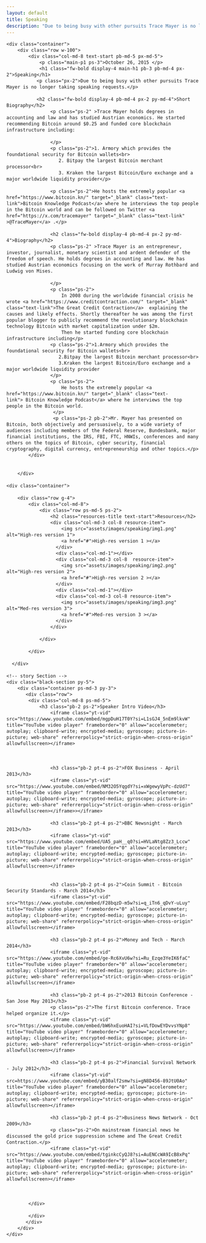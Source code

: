 ```yaml
---
layout: default
title: Speaking
description: "Due to being busy with other pursuits Trace Mayer is no longer taking speaking requests."
---
```


<html>
<body>

   <!-- Main Section -->
    <div class="container">
        <div class="row w-100">
            <div class="col-md-8 text-start pb-md-5 px-md-5">
                <p class="main-p1 ps-3">October 26, 2015 </p>
                <h1 class="fw-bold display-4 main-h1 pb-3 pb-md-4 px-2">Speaking</h1>
               <p class="px-2">Due to being busy with other pursuits Trace Mayer is no longer taking speaking requests.</p>
               
               <h2 class="fw-bold display-4 pb-md-4 px-2 py-md-4">Short Biography</h2>
                    <p class="ps-2" >Trace Mayer holds degrees in accounting and law and has studied Austrian economics. He started recommending Bitcoin around $0.25 and funded core blockchain infrastructure including:
                       
                    </p>
                    <p class="ps-2">1. Armory which provides the foundational security for Bitcoin wallets<br>
                       2. Bitpay the largest Bitcoin merchant processor<br>
                       3. Kraken the largest Bitcoin/Euro exchange and a major worldwide liquidity provider</p>

                    <p class="ps-2">He hosts the extremely popular <a href="https://www.bitcoin.kn/" target="_blank" class="text-link">Bitcoin Knowledge Podcast</a> where he interviews the top people in the Bitcoin world and can be followed on Twitter <a href="https://x.com/tracemayer" target="_blank" class="text-link" >@TraceMayer</a> .</p>

                    <h2 class="fw-bold display-4 pb-md-4 px-2 py-md-4">Biography</h2>
                    <p class="ps-2" >Trace Mayer is an entrepreneur, investor, journalist, monetary scientist and ardent defender of the freedom of speech. He holds degrees in accounting and law. He has studied Austrian economics focusing on the work of Murray Rothbard and Ludwig von Mises.
                       
                    </p>
                    <p class="ps-2">
                        In 2008 during the worldwide financial crisis he wrote <a href="https://www.creditcontraction.com/" target="_blank" class="text-link">The Great Credit Contraction</a>  explaining the causes and likely effects. Shortly thereafter he was among the first popular blogger to publicly recommend the revolutionary blockchain technology Bitcoin with market capitalization under $2m.
                        Then he started funding core blockchain infrastructure including</p>
                    <p class="ps-2">1.Armory which provides the foundational security for Bitcoin wallets<br>
                       2.Bitpay the largest Bitcoin merchant processor<br>
                       3.Kraken the largest Bitcoin/Euro exchange and a major worldwide liquidity provider
                    </p>
                    <p class="ps-2">
                        He hosts the extremely popular <a href="https://www.bitcoin.kn/" target="_blank" class="text-link"> Bitcoin Knowledge Podcast</a> where he interviews the top people in the Bitcoin world.
                     </p>
                     <p class="ps-2 pb-2">Mr. Mayer has presented on Bitcoin, both objectively and persuasively, to a wide variety of audiences including members of the Federal Reserve, Bundesbank, major financial institutions, the IRS, FBI, FTC, HNWIs, conferences and many others on the topics of Bitcoin, cyber security, financial cryptography, digital currency, entrepreneurship and other topics.</p>
            </div>

            
        </div>
  
    <div class="container">
       
        <div class="row g-4">
            <div class="col-md-8">
                <div class="row ps-md-5 ps-2">
                    <h2 class="resources-title text-start">Resources</h2>
                    <div class="col-md-3 col-8 resource-item">
                        <img src="assets/images/speaking/img1.png" alt="High-res version 1">
                        <a href="#">High-res version 1 ></a>
                      </div>
                      <div class="col-md-1"></div>
                      <div class="col-md-3 col-8  resource-item">
                        <img src="assets/images/speaking/img2.png" alt="High-res version 2">
                        <a href="#">High-res version 2 ></a>
                      </div>
                      <div class="col-md-1"></div>
                      <div class="col-md-3 col-8 resource-item">
                        <img src="assets/images/speaking/img3.png" alt="Med-res version 3">
                        <a href="#">Med-res version 3 ></a>
                      </div>
                    </div>
                    
                </div>
                
            </div>
          
      </div>

    <!-- story Section -->
    <div class="black-section py-5">
        <div class="container ps-md-3 py-3">
           <div class="row">
            <div class="col-md-8 ps-md-5">
                <h3 class="pb-2 ps-2">Speaker Intro Video</h3>
                    <iframe class="yt-vid" src="https://www.youtube.com/embed/mgpDuH17T0Y?si=L1sGJ4_5nEm9lkvW" title="YouTube video player" frameborder="0" allow="accelerometer; autoplay; clipboard-write; encrypted-media; gyroscope; picture-in-picture; web-share" referrerpolicy="strict-origin-when-cross-origin" allowfullscreen></iframe>
                    

                   
                    <h3 class="pb-2 pt-4 ps-2">FOX Business - April 2013</h3>
                    <iframe class="yt-vid" src="https://www.youtube.com/embed/NM32O5YqgdY?si=xWgewyVpPc-dzUd7" title="YouTube video player" frameborder="0" allow="accelerometer; autoplay; clipboard-write; encrypted-media; gyroscope; picture-in-picture; web-share" referrerpolicy="strict-origin-when-cross-origin" allowfullscreen></iframe>></iframe>

                    <h3 class="pb-2 pt-4 ps-2">BBC Newsnight - March 2013</h3>
                    <iframe class="yt-vid" src="https://www.youtube.com/embed/UA5_paH__q0?si=HVLaNtg8Zz3_Lccw" title="YouTube video player" frameborder="0" allow="accelerometer; autoplay; clipboard-write; encrypted-media; gyroscope; picture-in-picture; web-share" referrerpolicy="strict-origin-when-cross-origin" allowfullscreen></iframe>
                    

                    <h3 class="pb-2 pt-4 ps-2">Coin Summit - Bitcoin Security Standards - March 2014</h3>
                    <iframe class="yt-vid" src="https://www.youtube.com/embed/F28bqzD-m5w?si=q_iTn6_qDvY-uLuy" title="YouTube video player" frameborder="0" allow="accelerometer; autoplay; clipboard-write; encrypted-media; gyroscope; picture-in-picture; web-share" referrerpolicy="strict-origin-when-cross-origin" allowfullscreen></iframe>
                    
                    <h3 class="pb-2 pt-4 ps-2">Money and Tech - March 2014</h3>
                    <iframe class="yt-vid" src="https://www.youtube.com/embed/ge-Rc6XvU6w?si=Ru_Ezqe3YeIK6faC" title="YouTube video player" frameborder="0" allow="accelerometer; autoplay; clipboard-write; encrypted-media; gyroscope; picture-in-picture; web-share" referrerpolicy="strict-origin-when-cross-origin" allowfullscreen></iframe>
                    
                    <h3 class="pb-2 pt-4 ps-2">2013 Bitcoin Conference - San Jose May 2013</h3>
                    <p class="ps-2">The first Bitcoin conference. Trace helped organize it.</p>
                    <iframe class="yt-vid" src="https://www.youtube.com/embed/bW6hxEuoHAI?si=VLfDowEYDvvsYNp8" title="YouTube video player" frameborder="0" allow="accelerometer; autoplay; clipboard-write; encrypted-media; gyroscope; picture-in-picture; web-share" referrerpolicy="strict-origin-when-cross-origin" allowfullscreen></iframe>

                    <h3 class="pb-2 pt-4 ps-2">Financial Survival Network - July 2012</h3>
                    <iframe class="yt-vid" src=https://www.youtube.com/embed/yB30alf2smw?si=gN8D456-89JtU0Ao" title="YouTube video player" frameborder="0" allow="accelerometer; autoplay; clipboard-write; encrypted-media; gyroscope; picture-in-picture; web-share" referrerpolicy="strict-origin-when-cross-origin" allowfullscreen></iframe>

                    <h3 class="pb-2 pt-4 ps-2">Business News Network - Oct 2009</h3>
                    <p class="ps-2">On mainstream financial news he discussed the gold price suppression scheme and The Great Credit Contraction.</p>
                    <iframe class="yt-vid" src="https://www.youtube.com/embed/tginkcCyQJ8?si=AuENCcWA9IcB8xPq" title="YouTube video player" frameborder="0" allow="accelerometer; autoplay; clipboard-write; encrypted-media; gyroscope; picture-in-picture; web-share" referrerpolicy="strict-origin-when-cross-origin" allowfullscreen></iframe>
                    
                    

            </div>
               
            </div>
           </div>
        </div>
    </div>
</body>
</html>